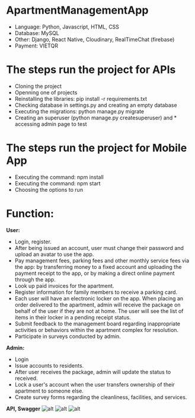 # ApartmentManagementApp
- Language: Python, Javascript, HTML, CSS
- Database: MySQL
- Other: Django, React Native, Cloudinary, RealTimeChat (firebase)
- Payment: VIETQR

# The steps run the project for APIs
* Cloning the project
* Openning one of projects
* Reinstalling the libraries: pip install -r requirements.txt
* Checking database in settings.py and creating an empty database
* Executing the migrations: python manage.py migrate
* Creating an superuser (python manage.py createsuperuser) and * accessing admin page to test
# The steps run the project for Mobile App
* Executing the command: npm install
* Executing the command: npm start
* Choosing the options to run

# Function:
**User:**
- Login, register.
- After being issued an account, user must change their password and upload an avatar to use the app.
- Pay management fees, parking fees and other monthly service fees via the app: by transferring money to a fixed account and uploading the payment receipt to the app, or by making a direct online payment through the app.
- Look up paid invoices for the apartment.
- Register information for family members to receive a parking card.
- Each user will have an electronic locker on the app. When placing an order delivered to the apartment, admin will receive the package on behalf of the user if they are not at home. The user will see the list of items in their locker in a pending receipt status.
- Submit feedback to the management board regarding inappropriate activities or behaviors within the apartment complex for resolution.
- Participate in surveys conducted by admin.

**Admin:**
- Login
- Issue accounts to residents.
- After user receives the package, admin will update the status to received.
- Lock a user's account when the user transfers ownership of their apartment to someone else.
- Create survey forms regarding the cleanliness, facilities, and services.

**API, Swagger**
![alt](https://drive.google.com/file/d/17j6CuVQYfcCEXtFNqUnOMscC5aIBIbRE/view?usp=sharing)
![alt](https://drive.google.com/file/d/1RzuwCTuqscvv10kYfWZwvwaaTEX2wAR4/view?usp=sharing)
![alt](https://drive.google.com/file/d/1X0C4sjepV-BV8kauYCOtiFnIqr3NhyNG/view?usp=sharing)
